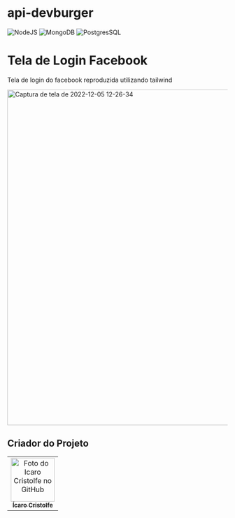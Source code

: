 

# api-devburger

![NodeJS](https://img.shields.io/badge/Node.js-43853D?style=for-the-badge&logo=node.js&logoColor=white)
![MongoDB](https://img.shields.io/badge/MongoDB-4EA94B?style=for-the-badge&logo=mongodb&logoColor=white)
![PostgresSQL](https://img.shields.io/badge/PostgreSQL-316192?style=for-the-badge&logo=postgresql&logoColor=white)

<h1>Tela de Login Facebook</h1>

<p> Tela de login do facebook reproduzida utilizando tailwind</p>

<a data-flickr-embed="true" href="https://www.flickr.com/photos/196553482@N03/52545654809/in/dateposted-public/" title="Captura de tela de 2022-12-05 12-26-34"><img src="https://live.staticflickr.com/65535/52545654809_eef9989d84_h.jpg" width="1366" height="768" alt="Captura de tela de 2022-12-05 12-26-34"></a><script async src="//embedr.flickr.com/assets/client-code.js" charset="utf-8"></script>


## Criador do Projeto
<table>
  <tr>
    <td align="center">
      <a href="#">
        <img src="https://avatars.githubusercontent.com/u/82662425?v=4" width="100px;" alt="Foto do Icaro Cristolfe no GitHub"/><br>
        <sub>
          <b>Ícaro Cristolfe</b>
        </sub>
      </a>
    </td>
  </tr>
</table>
